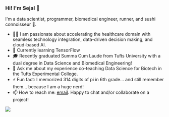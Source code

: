 ### Hi! I'm Sejal 👋

<!--
**sejaldua/sejaldua** is a ✨ _special_ ✨ repository because its `README.md` (this file) appears on your GitHub profile.

Here are some ideas to get you started:

- 🔭 I’m currently working on ...
- 🌱 I’m currently learning ...
- 👯 I’m looking to collaborate on ...
- 🤔 I’m looking for help with ...
- 💬 Ask me about ...
- 📫 How to reach me: ...
- 😄 Pronouns: ...
- ⚡ Fun fact: ...
-->

I'm a data scientist, programmer, biomedical engineer, runner, and sushi connoisseur 🍣.

- 👩‍💻 I am passionate about accelerating the healthcare domain with seamless technology integration, data-driven decision making, and cloud-based AI.
- 🌱 Currently learning TensorFlow
- 🎓 Recently graduated Summa Cum Laude from Tufts University with a dual degree in Data Science and Biomedical Engineering!
- 💬 Ask me about my experience co-teaching Data Science for Biotech in the Tufts Experimental College.
- ⚡ Fun fact: I memorized 314 digits of pi in 6th grade... and still remember them... because I am a huge nerd!
- 📫 How to reach me: [email](mailto:sejaldua@gmail.com). Happy to chat and/or collaborate on a project!

![](https://komarev.com/ghpvc/?username=sejaldua&color=A4CEE5)
